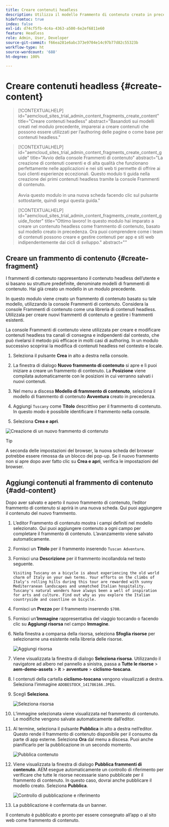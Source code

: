 ```yaml
---
title: Creare contenuti headless
description: Utilizza il modello Frammento di contenuto creato in precedenza per creare contenuti che possono essere utilizzati per la creazione delle pagine o come base per il contenuto headless.
hidefromtoc: true
index: false
exl-id: d74cf5fb-4c4a-4363-a500-6e2ef6811e60
feature: Headless
role: Admin, User, Developer
source-git-commit: f66ea281e6abc373e9704e14c97b77d82c55323b
workflow-type: ht
source-wordcount: '688'
ht-degree: 100%

---
```



# Creare contenuti headless {#create-content}

>[!CONTEXTUALHELP]
>id="aemcloud_sites_trial_admin_content_fragments_create_content"
>title="Creare contenuti headless"
>abstract="Basandoti sui modelli creati nel modulo precedente, imparerai a creare contenuti che possono essere utilizzati per l’authoring delle pagine o come base per contenuti headless."

>[!CONTEXTUALHELP]
>id="aemcloud_sites_trial_admin_content_fragments_create_content_guide"
>title="Avvio della console Frammenti di contenuto"
>abstract="La creazione di contenuti coerenti e di alta qualità che funzionano perfettamente nelle applicazioni e nei siti web ti permette di offrire ai tuoi clienti esperienze eccezionali. Questo modulo ti guida nella creazione dei primi contenuti headless tramite la console Frammenti di contenuto.<br><br>Avvia questo modulo in una nuova scheda facendo clic sul pulsante sottostante, quindi segui questa guida."

>[!CONTEXTUALHELP]
>id="aemcloud_sites_trial_admin_content_fragments_create_content_guide_footer"
>title="Ottimo lavoro! In questo modulo hai imparato a creare un contenuto headless come frammento di contenuto, basato sul modello creato in precedenza. Ora puoi comprendere come i team di contenuti possono creare e gestire contenuti per app e siti web indipendentemente dai cicli di sviluppo."
>abstract=""

## Creare un frammento di contenuto {#create-fragment}

I frammenti di contenuto rappresentano il contenuto headless dell’utente e si basano su strutture predefinite, denominate modelli di frammenti di contenuto. Hai già creato un modello in un modulo precedente.

In questo modulo viene creato un frammento di contenuto basato su tale modello, utilizzando la console Frammenti di contenuto. Considera la console Frammenti di contenuto come una libreria di contenuti headless. Utilizzala per creare nuovi frammenti di contenuto e gestire i frammenti esistenti.

La console Frammenti di contenuto viene utilizzata per creare e modificare contenuti headless tra canali di consegna e indipendenti dal contesto, che può rivelarsi il metodo più efficace in molti casi di authoring. In un modulo successivo scoprirai la modifica di contenuti headless nel contesto e locale.

1. Seleziona il pulsante **Crea** in alto a destra nella console.

1. La finestra di dialogo **Nuovo frammento di contenuto** si apre e lì puoi iniziare a creare un frammento di contenuto. La **Posizione** viene compilata automaticamente con le posizioni in cui verranno salvati i nuovi contenuti.

1. Nel menu a discesa **Modello di frammento di contenuto**, seleziona il modello di frammento di contenuto **Avventura** creato in precedenza.

1. Aggiungi `Tuscany` come **Titolo** descrittivo per il frammento di contenuto. In questo modo è possibile identificare il frammento nella console.

1. Seleziona **Crea e apri**.

![Creazione di un nuovo frammento di contenuto](assets/do-not-localize/create-content.png)

>[!TIP]
>
>A seconda delle impostazioni del browser, la nuova scheda del browser potrebbe essere rimossa da un blocco dei pop-up. Se il nuovo frammento non si apre dopo aver fatto clic su **Crea e apri**, verifica le impostazioni del browser.

## Aggiungi contenuti al frammento di contenuto {#add-content}

Dopo aver salvato e aperto il nuovo frammento di contenuto, l’editor frammento di contenuto si aprirà in una nuova scheda. Qui puoi aggiungere il contenuto del nuovo frammento.

1. L’editor Frammento di contenuto mostra i campi definiti nel modello selezionato. Qui puoi aggiungere contenuto a ogni campo per completare il frammento di contenuto. L’avanzamento viene salvato automaticamente.

1. Fornisci un **Titolo** per il frammento inserendo `Tuscan Adventure`.

1. Fornisci una **Descrizione** per il frammento incollandola nel testo seguente.

   ```text
   Visiting Tuscany on a bicycle is about experiencing the old world charm of Italy on your own terms. Your efforts on the climbs of Italy's rolling hills during this tour are rewarded with sunny Mediterranean landscapes and unmatched Italian hospitality. Tuscany's natural wonders have always been a well of inspiration for arts and culture. Find out why as you explore the Italian countryside and coastline on bicycle.
   ```

1. Fornisci un **Prezzo** per il frammento inserendo `$700`.

1. Fornisci un’**Immagine** rappresentativa del viaggio toccando o facendo clic su **Aggiungi risorsa** nel campo **Immagine**.

1. Nella finestra a comparsa della risorsa, seleziona **Sfoglia risorse** per selezionarne una esistente nella libreria delle risorse.

   ![Aggiungi risorsa](assets/do-not-localize/add-asset.png)

1. Viene visualizzata la finestra di dialogo **Seleziona risorsa**. Utilizzando il navigatore ad albero nel pannello a sinistra, passa a **Tutte le risorse** > **aem-demo-assets** > **it** > **avventure** > **ciclismo-toscana**.

1. I contenuti della cartella **ciclismo-toscana** vengono visualizzati a destra. Seleziona l’immagine `ADOBESTOCK_141786166.JPEG`.

1. Scegli **Seleziona**.

   ![Seleziona risorsa](assets/do-not-localize/select-asset.png)

1. L’immagine selezionata viene visualizzata nel frammento di contenuto. Le modifiche vengono salvate automaticamente dall’editor.

1. Al termine, seleziona il pulsante **Pubblica** in alto a destra nell’editor. Questo rende il frammento di contenuto disponibile per il consumo da parte di app esterne. Seleziona **Ora** dal menu a discesa. Puoi anche pianificarlo per la pubblicazione in un secondo momento.

   ![Pubblica contenuto](assets/do-not-localize/publish.png)

1. Viene visualizzata la finestra di dialogo **Pubblica frammenti di contenuto**. AEM esegue automaticamente un controllo di riferimento per verificare che tutte le risorse necessarie siano pubblicate per il frammento di contenuto. In questo caso, dovrai anche pubblicare il modello creato. Seleziona **Pubblica**.

   ![Controllo di pubblicazione e riferimento](assets/do-not-localize/publish-confirm.png)

1. La pubblicazione è confermata da un banner.

Il contenuto è pubblicato e pronto per essere consegnato all’app o al sito web come frammento di contenuto.
